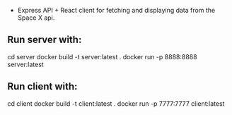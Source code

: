 - Express API + React client for fetching and displaying data from the Space X api.

## Run server with:
  cd server
  docker build -t server:latest .
  docker run -p 8888:8888 server:latest

## Run client with:
  cd client
  docker build -t client:latest .
  docker run -p 7777:7777 client:latest
